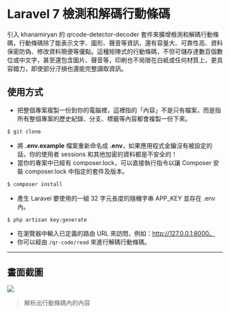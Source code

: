 # Laravel 7 檢測和解碼行動條碼

引入 khanamiryan 的 qrcode-detector-decoder 套件來擴增檢測和解碼行動條碼，行動條碼除了能表示文字、圖形、聲音等資訊，還有容量大、可靠性高、資料保密防偽、修改資料簡便等優點。這種矩陣式的行動條碼，不但可儲存達數百個數位或中文字，甚至還包含圖片、聲音等，印刷也不局限在白紙或任何材質上，更具容錯力，即使部分汙損也還能完整讀取資訊。

## 使用方式
- 把整個專案複製一份到你的電腦裡，這裡指的「內容」不是只有檔案，而是指所有整個專案的歷史紀錄、分支、標籤等內容都會複製一份下來。
```sh
$ git clone
```
- 將 __.env.example__ 檔案重新命名成 __.env__，如果應用程式金鑰沒有被設定的話，你的使用者 sessions 和其他加密的資料都是不安全的！
- 當你的專案中已經有 composer.lock，可以直接執行指令以讓 Composer 安裝 composer.lock 中指定的套件及版本。
```sh
$ composer install
```
- 產生 Laravel 要使用的一組 32 字元長度的隨機字串 APP_KEY 並存在 .env 內。
```sh
$ php artisan key:generate
```
- 在瀏覽器中輸入已定義的路由 URL 來訪問，例如：http://127.0.0.1:8000。
- 你可以經由 `/qr-code/read` 來進行解碼行動條碼。

----

## 畫面截圖
![](https://i.imgur.com/xayvlTu.png)
> 解析出行動條碼內的內容